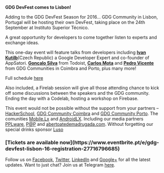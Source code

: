 **GDG DevFest comes to Lisbon!**

Adding to the GDG DevFest Season for 2016… GDG Community in Lisbon, Portugal will be hosting their own DevFest, taking place on the 24th September at Instituto Superior Técnico.

A great opportunity for developers to come together listen to experts and exchange ideas.

 This one-day event will feature talks from developers including [**Ivan Kutilb**](https://www.gdglisbon.xyz/speakers/6/)(Czech Republic) a Google Developer Expert and co-founder of AppSatori. [**Gonçalo Silva**](https://www.gdglisbon.xyz/speakers/2/) from Todoist, [**Carlos Mota**](https://www.gdglisbon.xyz/speakers/3/) and [**Pedro Vicente**](https://www.gdglisbon.xyz/speakers/8/) from GDG Communities in Coimbra and Porto, plus many more!

Full schedule [here](https://www.gdglisbon.xyz/schedule)

Also included, a Firelab session will give all those attending chance to kick off some discussions between the speakers and the GDG community. Ending the day with a Codelab, hosting a workshop on Firebase.

This event would not be possible without the support from your partners – [HackerSchool](http://hackerschool.io/), [GDG Community Coimbra](http://gdgcoimbra.github.io/) and [GDG Community Porto](https://plus.google.com/108439465690358116375). The comunities [Mobile.Lx](http://www.meetup.com/pt-BR/mobile-lx/) and [AndroidLX](https://www.facebook.com/androidlx/). Including our media partners [PPLware](https://pplware.sapo.pt/), [P@P](http://www.portugal-a-programar.pt/) and [abertoatedemadrugada.com](http://abertoatedemadrugada.com/). Without forgetting our special drinks sponsor [Luso](http://www.sociedadeagualuso.pt/)
<br/>

<h3>[Tickets are available now](https://www.eventbrite.pt/e/gdg-devfest-lisbon-16-registration-27716796685)</h3>

Follow us on [Facebook](https://www.facebook.com/GDGLisbon/), [Twitter](https://twitter.com/GDGLisbon), [LinkedIn](https://www.linkedin.com/groups/8487369) and [Google+](https://plus.google.com/+GDG-Lisbon) for all the latest updates.
Want to just chat? Join us at Telegram [here](https://telegram.me/gdglisbon).
